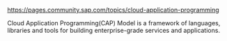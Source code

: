 https://pages.community.sap.com/topics/cloud-application-programming

Cloud Application Programming(CAP) Model is a framework of languages, libraries and tools for building enterprise-grade services and applications.